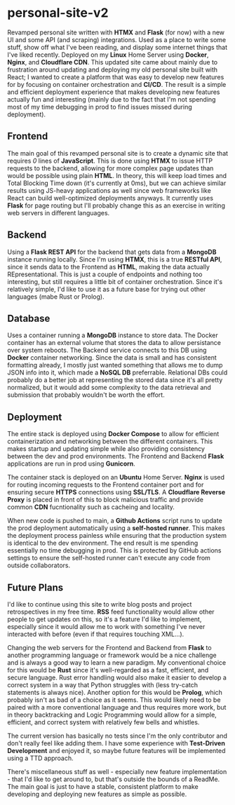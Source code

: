 # personal-site-v2
Revamped personal site written with __HTMX__ and __Flask__ (for now) with a new UI and some API (and scraping) integrations. Used as a place to write some stuff, show off what I've been reading, and display some internet things that I've liked recently. Deployed on my __Linux__ Home Server using __Docker__, __Nginx__, and __Cloudflare CDN__. This updated site came about mainly due to frustration around updating and deploying my old personal site built with React; I wanted to create a platform that was easy to develop new features for by focusing on container orchestration and __CI/CD__. The result is a simple and efficient deployment experience that makes developing new features actually fun and interesting (mainly due to the fact that I'm not spending most of my time debugging in prod to find issues missed during deployment).

## Frontend
The main goal of this revamped personal site is to create a dynamic site that requires _0_ lines of __JavaScript__. This is done using __HTMX__ to issue HTTP requests to the backend, allowing for more complex page updates than would be possible using plain __HTML__. In theory, this will keep load times and Total Blocking Time down (it's currently at 0ms), but we can achieve similar results using JS-heavy applications as well since web frameworks like React can build well-optimized deployments anyways. It currently uses __Flask__ for page routing but I'll probably change this as an exercise in writing web servers in different languages.

## Backend
Using a __Flask REST API__ for the backend that gets data from a __MongoDB__ instance running locally. Since I'm using __HTMX__, this is a true __RESTful API__, since it sends data to the Frontend as __HTML__, making the data actually REpresentational. This is just a couple of endpoints and nothing too interesting, but still requires a little bit of container orchestration. Since it's relatively simple, I'd like to use it as a future base for trying out other languages (mabe Rust or Prolog).

## Database
Uses a container running a __MongoDB__ instance to store data. The Docker container has an external volume that stores the data to allow persistance over system reboots. The Backend service connects to this DB using __Docker__ container networking. Since the data is small and has consistent formatting already, I mostly just wanted something that allows me to dump JSON info into it, which made a __NoSQL DB__ preferrable. Relational DBs could probably do a better job at representing the stored data since it's all pretty normalized, but it would add some complexity to the data retrieval and submission that probably wouldn't be worth the effort.

## Deployment
The entire stack is deployed using __Docker Compose__ to allow for efficient containerization and networking between the different containers. This makes startup and updating simple while also providing consistency between the dev and prod environments. The Frontend and Backend __Flask__ applications are run in prod using __Gunicorn__.

The container stack is deployed on an __Ubuntu__ Home Server. __Nginx__ is used for routing incoming requests to the Frontend container port and for ensuring secure __HTTPS__ connections using __SSL/TLS__. A __Cloudflare Reverse Proxy__ is placed in front of this to block malicious traffic and provide common __CDN__ fucntionality such as cacheing and locality.

When new code is pushed to main, a __Github Actions__ script runs to update the prod deployment automatically using a __self-hosted runner__. This makes the deployment process painless while ensuring that the production system is identical to the dev environment. The end result is me spending essentially no time debugging in prod. This is protected by GitHub actions settings to ensure the self-hosted runner can't execute any code from outside collaborators.

## Future Plans
I'd like to continue using this site to write blog posts and project retrospectives in my free time. __RSS__ feed functionality would allow other people to get updates on this, so it's a feature I'd like to implement, especially since it would allow me to work with something I've never interacted with before (even if that requires touching XML...).

Changing the web servers for the Frontend and Backend from __Flask__ to another programming language or framework would be a nice challenge and is always a good way to learn a new paradigm. My conventional choice for this would be __Rust__ since it's well-regarded as a fast, efficient, and secure language. Rust error handling would also make it easier to develop a correct system in a way that Python struggles with (less try-catch statements is always nice). Another option for this would be __Prolog__, which probably isn't as bad of a choice as it seems. This would likely need to be paired with a more conventional language and thus requires more work, but in theory backtracking and Logic Programming would allow for a simple, efficient, and correct system with relatively few bells and whistles.

The current version has basically no tests since I'm the only contributor and don't really feel like adding them. I have some experience with __Test-Driven Development__ and enjoyed it, so maybe future features will be implemented using a TTD approach.

There's miscellaneous stuff as well - especially new feature implementation - that I'd like to get around to, but that's outside the bounds of a ReadMe. The main goal is just to have a stable, consistent platform to make developing and deploying new features as simple as possible.
